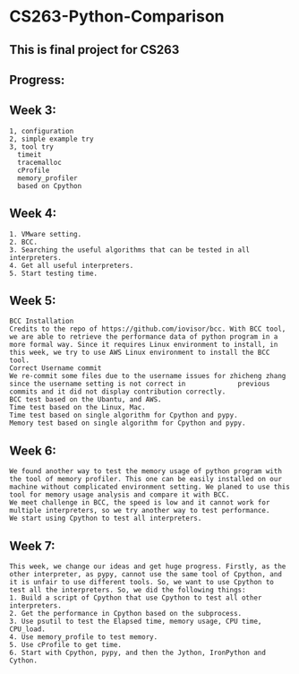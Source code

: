 # CS263-Python-Comparison

## This is final project for CS263

## Progress:
  ## Week 3:

    1, configuration
    2, simple example try
    3, tool try
      timeit
      tracemalloc
      cProfile
      memory_profiler
      based on Cpython


  ## Week 4:
	1. VMware setting.
	2. BCC.
	3. Searching the useful algorithms that can be tested in all interpreters.
	4. Get all useful interpreters.
	5. Start testing time.
   
  ## Week 5:
	BCC Installation
	Credits to the repo of https://github.com/iovisor/bcc. With BCC tool, we are able to retrieve the performance data of python program in a more formal way. Since it requires Linux environment to install, in this week, we try to use AWS Linux environment to install the BCC tool.
	Correct Username commit
	We re-commit some files due to the username issues for zhicheng zhang since the username setting is not correct in             previous commits and it did not display contribution correctly.
	BCC test based on the Ubantu, and AWS.
	Time test based on the Linux, Mac.
	Time test based on single algorithm for Cpython and pypy.
	Memory test based on single algorithm for Cpython and pypy.
   
   ## Week 6:
	We found another way to test the memory usage of python program with the tool of memory profiler. This one can be easily installed on our machine without complicated environment setting. We planed to use this tool for memory usage analysis and compare it with BCC.
	We meet challenge in BCC, the speed is low and it cannot work for multiple interpreters, so we try another way to test performance.
	We start using Cpython to test all interpreters.

   ## Week 7:
	This week, we change our ideas and get huge progress. Firstly, as the other interpreter, as pypy, cannot use the same tool of Cpython, and it is unfair to use different tools. So, we want to use Cpython to test all the interpreters. So, we did the following things:
	1. Build a script of Cpython that use Cpython to test all other interpreters.
	2. Get the performance in Cpython based on the subprocess.
	3. Use psutil to test the Elapsed time, memory usage, CPU time, CPU_load.
	4. Use memory_profile to test memory.
	5. Use cProfile to get time.
	6. Start with Cpython, pypy, and then the Jython, IronPython and Cython.
       
